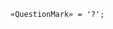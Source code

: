 <!-- This file is generated automatically by infrastructure scripts. Please don't edit by hand. -->

<!-- markdownlint-disable first-line-h1 -->

```{ .ebnf .slang-ebnf #QuestionMark }
«QuestionMark» = '?';
```
